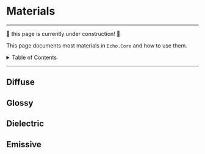 # Materials

---

:construction: this page is currently under construction! :construction:

This page documents most materials in `Echo.Core` and how to use them.

<!-- TABLE OF CONTENTS -->
<details>
  <summary>Table of Contents</summary>
  <ol>
    <li><a href="#diffuse">Diffuse</a></li>
    <li><a href="#glossy">Glossy</a></li>
    <li><a href="#dielectric">Dielectric</a></li>
    <li><a href="#emissive">Emissive</a></li>
  </ol>
</details>

---

## Diffuse

## Glossy

## Dielectric

## Emissive
